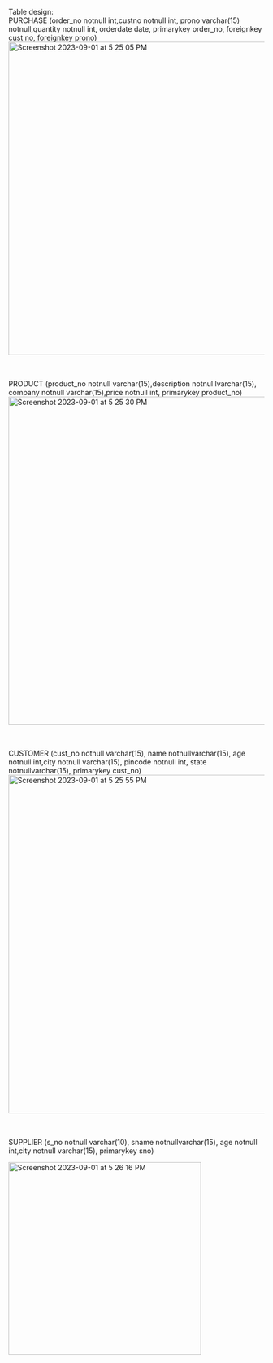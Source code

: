 Table design:
<br>PURCHASE (order_no notnull int,custno notnull int, prono varchar(15) notnull,quantity notnull int, orderdate date, primarykey order_no, foreignkey cust no, foreignkey prono)
<img width="616" alt="Screenshot 2023-09-01 at 5 25 05 PM" src="https://github.com/AnnaTheSloth284/S5_KTU_DBMS_Lab/assets/112563080/f67c8ca7-18e6-41ee-885d-fd80112fbe90">


<br><br>PRODUCT (product_no notnull varchar(15),description notnul lvarchar(15), company notnull varchar(15),price notnull int, primarykey product_no)
<img width="645" alt="Screenshot 2023-09-01 at 5 25 30 PM" src="https://github.com/AnnaTheSloth284/S5_KTU_DBMS_Lab/assets/112563080/2de7a349-a7d8-4d98-a803-4706595c8cba">


<br><br>CUSTOMER (cust_no notnull varchar(15), name notnullvarchar(15), age notnull int,city notnull varchar(15), pincode notnull int, state notnullvarchar(15), primarykey cust_no)
<img width="666" alt="Screenshot 2023-09-01 at 5 25 55 PM" src="https://github.com/AnnaTheSloth284/S5_KTU_DBMS_Lab/assets/112563080/2bc5d028-98a0-41a6-b7f3-a595f0ddd3a0">


<br><br>SUPPLIER (s_no notnull varchar(10), sname notnullvarchar(15), age notnull int,city notnull varchar(15), primarykey sno)

<img width="379" alt="Screenshot 2023-09-01 at 5 26 16 PM" src="https://github.com/AnnaTheSloth284/S5_KTU_DBMS_Lab/assets/112563080/792c780d-bf72-4fca-8e00-5c18993fb224">

